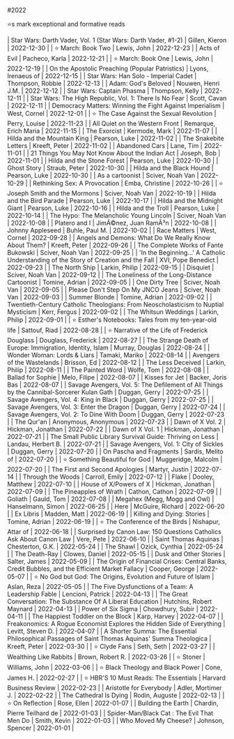 #2022

⭐️s mark exceptional and formative reads

| Star Wars: Darth Vader, Vol. 1 (Star Wars: Darth Vader, #1-2) | Gillen, Kieron | 2022-12-30 | 
| ⭐️ March: Book Two | Lewis, John | 2022-12-23 | 
| Acts of Evil | Pacheco, Karla | 2022-12-21 | 
| ⭐️ March: Book One | Lewis, John | 2022-12-19 | 
| On the Apostolic Preaching (Popular Patristics) | Lyons, Irenaeus of | 2022-12-15 | 
| Star Wars: Han Solo - Imperial Cadet | Thompson, Robbie | 2022-12-13 | 
| Adam: God's Beloved | Nouwen, Henri J.M. | 2022-12-12 | 
| Star Wars: Captain Phasma | Thompson, Kelly | 2022-12-11 | 
| Star Wars: The High Republic, Vol. 1: There Is No Fear | Scott, Cavan | 2022-12-11 | 
| Democracy Matters: Winning the Fight Against Imperialism | West, Cornel | 2022-12-01 | 
| ⭐️ The Case Against the Sexual Revolution | Perry, Louise | 2022-11-23 | 
| All Quiet on the Western Front | Remarque, Erich Maria | 2022-11-15 | 
| The Exorcist | Kermode, Mark | 2022-11-07 | 
| Hilda and the Mountain King | Pearson, Luke | 2022-11-02 | 
| The Snakebite Letters | Kreeft, Peter | 2022-11-02 | 
| Abandoned Cars | Lane, Tim | 2022-11-01 | 
| 21 Things You May Not Know About the Indian Act | Joseph, Bob | 2022-11-01 | 
| Hilda and the Stone Forest | Pearson, Luke | 2022-10-30 | 
| Ghost Story | Straub, Peter | 2022-10-30 | 
| Hilda and the Black Hound | Pearson, Luke | 2022-10-30 | 
| As a cartoonist | Sciver, Noah Van | 2022-10-29 | 
| Rethinking Sex: A Provocation | Emba, Christine | 2022-10-26 | 
| ⭐️ Joseph Smith and the Mormons | Sciver, Noah Van | 2022-10-19 | 
| Hilda and the Bird Parade | Pearson, Luke | 2022-10-17 | 
| Hilda and the Midnight Giant | Pearson, Luke | 2022-10-16 | 
| Hilda and the Troll | Pearson, Luke | 2022-10-14 | 
| The Hypo: The Melancholic Young Lincoln | Sciver, Noah Van | 2022-10-08 | 
| Platero and I | JimÃ©nez, Juan RamÃ³n | 2022-10-08 | 
| Johnny Appleseed | Buhle, Paul M. | 2022-10-02 | 
| Race Matters | West, Cornel | 2022-09-28 | 
| Angels and Demons: What Do We Really Know About Them? | Kreeft, Peter | 2022-09-26 | 
| The Complete Works of Fante Bukowski | Sciver, Noah Van | 2022-09-25 | 
| 'In the Beginning...' A Catholic Understanding of the Story of Creation and the Fall | XVI, Pope Benedict | 2022-09-23 | 
| The North Ship | Larkin, Philip | 2022-09-15 | 
| Disquiet | Sciver, Noah Van | 2022-09-12 | 
| The Loneliness of the Long-Distance Cartoonist | Tomine, Adrian | 2022-09-05 | 
| One Dirty Tree | Sciver, Noah Van | 2022-09-05 | 
| Please Don't Step On My JNCO Jeans | Sciver, Noah Van | 2022-09-03 | 
| Summer Blonde | Tomine, Adrian | 2022-09-02 | 
| Twentieth-Century Catholic Theologians: From Neoscholasticism to Nuptial Mysticism | Kerr, Fergus | 2022-09-02 | 
| The Whitsun Weddings | Larkin, Philip | 2022-09-01 | 
| ⭐️ Esther's Notebooks: Tales from my ten-year-old life | Sattouf, Riad | 2022-08-28 | 
| ⭐️ Narrative of the Life of Frederick Douglass | Douglass, Frederick | 2022-08-27 | 
| The Strange Death of Europe: Immigration, Identity, Islam | Murray, Douglas | 2022-08-24 | 
| Wonder Woman: Lords & Liars | Tamaki, Mariko | 2022-08-14 | 
| Avengers of the Wastelands | Brisson, Ed | 2022-08-12 | 
| The Less Deceived | Larkin, Philip | 2022-08-11 | 
| The Painted Word | Wolfe, Tom | 2022-08-08 | 
| Ballad for Sophie | Melo, Filipe | 2022-08-07 | 
| Kisses for Jet | Backer, Joris Bas | 2022-08-07 | 
| Savage Avengers, Vol. 5: The Defilement of All Things by the Cannibal-Sorcerer Kulan Gath | Duggan, Gerry | 2022-07-25 | 
| Savage Avengers, Vol. 4: King in Black | Duggan, Gerry | 2022-07-25 | 
| Savage Avengers, Vol. 3: Enter the Dragon | Duggan, Gerry | 2022-07-24 | 
| Savage Avengers, Vol. 2: To Dine With Doom | Duggan, Gerry | 2022-07-23 | 
| The Qur'an | Anonymous, Anonymous | 2022-07-23 | 
| Dawn of X Vol. 2 | Hickman, Jonathan | 2022-07-22 | 
| Dawn of X Vol. 1 | Hickman, Jonathan | 2022-07-21 | 
| The Small Public Library Survival Guide: Thriving on Less | Landau, Herbert B. | 2022-07-21 | 
| Savage Avengers, Vol. 1: City of Sickles | Duggan, Gerry | 2022-07-20 | 
| On Pascha and Fragments | Sardis, Melito of | 2022-07-20 | 
| ⭐️ Something Beautiful for God | Muggeridge, Malcolm | 2022-07-20 | 
| The First and Second Apologies | Martyr, Justin | 2022-07-14 | 
| Through the Woods | Carroll, Emily | 2022-07-12 | 
| Flake | Dooley, Matthew | 2022-07-10 | 
| House of X/Powers of X | Hickman, Jonathan | 2022-07-09 | 
| The Pineapples of Wrath | Cathon, Cathon | 2022-07-09 | 
| Goliath | Gauld, Tom | 2022-07-08 | 
| Megahex (Megg, Mogg and Owl) | Hanselmann, Simon | 2022-06-25 | 
| Here | McGuire, Richard | 2022-06-20 | 
| Ex Libris | Madden, Matt | 2022-06-19 | 
| Killing and Dying: Stories | Tomine, Adrian | 2022-06-19 | 
| ⭐️ The Conference of the Birds | Nishapur, Attar of | 2022-06-18 | 
| Surprised by Canon Law: 150 Questions Catholics Ask About Canon Law | Vere, Pete | 2022-06-10 | 
| Saint Thomas Aquinas | Chesterton, G.K. | 2022-05-24 | 
| The Shawl | Ozick, Cynthia | 2022-05-24 | 
| The Death-Ray | Clowes, Daniel | 2022-05-15 | 
| Dusk and Other Stories | Salter, James | 2022-05-09 | 
| The Origin of Financial Crises: Central Banks, Credit Bubbles, and the Efficient Market Fallacy | Cooper, George | 2022-05-07 | 
| ⭐️ No God but God: The Origins, Evolution and Future of Islam | Aslan, Reza | 2022-05-05 | 
| The Five Dysfunctions of a Team: A Leadership Fable | Lencioni, Patrick | 2022-04-13 | 
| The Great Conversation: The Substance Of A Liberal Education | Hutchins, Robert Maynard | 2022-04-13 | 
| Power of Six Sigma | Chowdhury, Subir | 2022-04-11 | 
| The Happiest Toddler on the Block | Karp, Harvey | 2022-04-07 | 
| Freakonomics: A Rogue Economist Explores the Hidden Side of Everything | Levitt, Steven D. | 2022-04-07 | 
| A Shorter Summa: The Essential Philosophical Passages of Saint Thomas Aquinas' Summa Theologica | Kreeft, Peter | 2022-03-30 | 
| ⭐️ Clyde Fans | Seth, Seth | 2022-03-27 | 
| Wealthing Like Rabbits | Brown, Robert R. | 2022-03-26 | 
| ⭐️ Stoner | Williams, John | 2022-03-06 | 
| ⭐️ Black Theology and Black Power | Cone, James H. | 2022-02-27 | 
| ⭐️ HBR'S 10 Must Reads: The Essentials | Harvard Business Review | 2022-02-23 | 
| Aristotle for Everybody | Adler, Mortimer J. | 2022-02-22 | 
| The Cathedral Is Dying | Rodin, Auguste | 2022-02-13 | 
| ⭐️ On Reflection | Rose, Ellen | 2022-01-07 | 
| Building the Earth | Chardin, Pierre Teilhard de | 2022-01-03 | 
| Spider-Man/Black Cat : The Evil That Men Do | Smith, Kevin | 2022-01-03 | 
| Who Moved My Cheese? | Johnson, Spencer | 2022-01-01 | 
